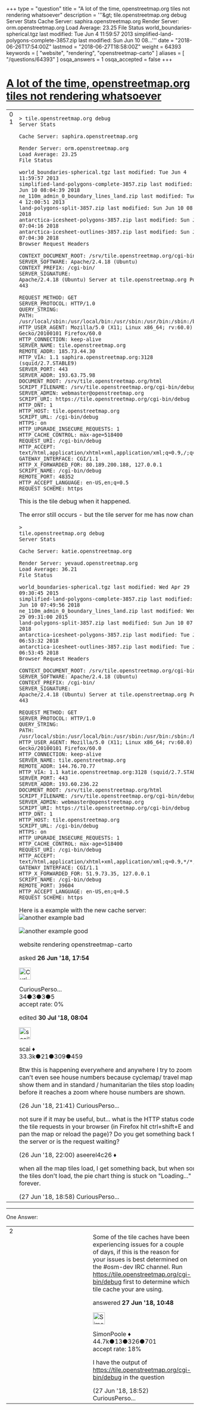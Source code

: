+++
type = "question"
title = "A lot of the time, openstreetmap.org tiles not rendering whatsoever"
description = '''&amp;gt; tile.openstreetmap.org debug Server Stats  Cache Server: saphira.openstreetmap.org  Render Server: orm.openstreetmap.org Load Average: 23.25 File Status  world_boundaries-spherical.tgz last modified: Tue Jun 4 11:59:57 2013 simplified-land-polygons-complete-3857.zip last modified: Sun Jun 10 08...'''
date = "2018-06-26T17:54:00Z"
lastmod = "2018-06-27T18:58:00Z"
weight = 64393
keywords = [ "website", "rendering", "openstreetmap-carto" ]
aliases = [ "/questions/64393" ]
osqa_answers = 1
osqa_accepted = false
+++

<div class="headNormal">

# [A lot of the time, openstreetmap.org tiles not rendering whatsoever](/questions/64393/a-lot-of-the-time-openstreetmaporg-tiles-not-rendering-whatsoever)

</div>

<div id="main-body">

<div id="askform">

<table id="question-table" style="width:100%;">
<colgroup>
<col style="width: 50%" />
<col style="width: 50%" />
</colgroup>
<tbody>
<tr>
<td style="width: 30px; vertical-align: top"><div class="vote-buttons">
<span id="post-64393-upvote" class="ajax-command post-vote up" rel="nofollow" title="I like this post (click again to cancel)"> </span>
<div id="post-64393-score" class="post-score" title="current number of votes">
0
</div>
<span id="post-64393-downvote" class="ajax-command post-vote down" rel="nofollow" title="I dont like this post (click again to cancel)"> </span> <span id="favorite-mark" class="ajax-command favorite-mark" rel="nofollow" title="mark/unmark this question as favorite (click again to cancel)"> </span>
<div id="favorite-count" class="favorite-count">
1
</div>
</div></td>
<td><div id="item-right">
<div class="question-body">
<pre><code>&gt; tile.openstreetmap.org debug
Server Stats
&#10;Cache Server: saphira.openstreetmap.org
&#10;Render Server: orm.openstreetmap.org
Load Average: 23.25
File Status
&#10;world_boundaries-spherical.tgz last modified: Tue Jun 4 11:59:57 2013
simplified-land-polygons-complete-3857.zip last modified: Sun Jun 10 08:04:39 2018
ne_110m_admin_0_boundary_lines_land.zip last modified: Tue Jun 4 12:00:51 2013
land-polygons-split-3857.zip last modified: Sun Jun 10 08:05:13 2018
antarctica-icesheet-polygons-3857.zip last modified: Sun Jun 24 07:04:16 2018
antarctica-icesheet-outlines-3857.zip last modified: Sun Jun 24 07:04:30 2018
Browser Request Headers
&#10;CONTEXT_DOCUMENT_ROOT: /srv/tile.openstreetmap.org/cgi-bin/
SERVER_SOFTWARE: Apache/2.4.18 (Ubuntu)
CONTEXT_PREFIX: /cgi-bin/
SERVER_SIGNATURE:
Apache/2.4.18 (Ubuntu) Server at tile.openstreetmap.org Port 443
&#10;REQUEST_METHOD: GET
SERVER_PROTOCOL: HTTP/1.0
QUERY_STRING:
PATH: /usr/local/sbin:/usr/local/bin:/usr/sbin:/usr/bin:/sbin:/bin
HTTP_USER_AGENT: Mozilla/5.0 (X11; Linux x86_64; rv:60.0) Gecko/20100101 Firefox/60.0
HTTP_CONNECTION: keep-alive
SERVER_NAME: tile.openstreetmap.org
REMOTE_ADDR: 185.73.44.30
HTTP_VIA: 1.1 saphira.openstreetmap.org:3128 (squid/2.7.STABLE9)
SERVER_PORT: 443
SERVER_ADDR: 193.63.75.98
DOCUMENT_ROOT: /srv/tile.openstreetmap.org/html
SCRIPT_FILENAME: /srv/tile.openstreetmap.org/cgi-bin/debug
SERVER_ADMIN: webmaster@openstreetmap.org
SCRIPT_URI: https://tile.openstreetmap.org/cgi-bin/debug
HTTP_DNT: 1
HTTP_HOST: tile.openstreetmap.org
SCRIPT_URL: /cgi-bin/debug
HTTPS: on
HTTP_UPGRADE_INSECURE_REQUESTS: 1
HTTP_CACHE_CONTROL: max-age=518400
REQUEST_URI: /cgi-bin/debug
HTTP_ACCEPT: text/html,application/xhtml+xml,application/xml;q=0.9,/;q=0.8
GATEWAY_INTERFACE: CGI/1.1
HTTP_X_FORWARDED_FOR: 80.189.200.188, 127.0.0.1
SCRIPT_NAME: /cgi-bin/debug
REMOTE_PORT: 48352
HTTP_ACCEPT_LANGUAGE: en-US,en;q=0.5
REQUEST_SCHEME: https</code></pre>
<p>This is the tile debug when it happened.</p>
<p>The error still occurs - but the tile server for me has now changed:</p>
<pre><code>&gt; 
tile.openstreetmap.org debug
Server Stats
&#10;Cache Server: katie.openstreetmap.org
&#10;Render Server: yevaud.openstreetmap.org
Load Average: 36.21
File Status
&#10;world_boundaries-spherical.tgz last modified: Wed Apr 29 09:30:45 2015
simplified-land-polygons-complete-3857.zip last modified: Sun Jun 10 07:49:56 2018
ne_110m_admin_0_boundary_lines_land.zip last modified: Wed Apr 29 09:31:00 2015
land-polygons-split-3857.zip last modified: Sun Jun 10 07:50:20 2018
antarctica-icesheet-polygons-3857.zip last modified: Tue Jun 26 06:53:32 2018
antarctica-icesheet-outlines-3857.zip last modified: Tue Jun 26 06:53:45 2018
Browser Request Headers
&#10;CONTEXT_DOCUMENT_ROOT: /srv/tile.openstreetmap.org/cgi-bin/
SERVER_SOFTWARE: Apache/2.4.18 (Ubuntu)
CONTEXT_PREFIX: /cgi-bin/
SERVER_SIGNATURE:
Apache/2.4.18 (Ubuntu) Server at tile.openstreetmap.org Port 443
&#10;REQUEST_METHOD: GET
SERVER_PROTOCOL: HTTP/1.0
QUERY_STRING:
PATH: /usr/local/sbin:/usr/local/bin:/usr/sbin:/usr/bin:/sbin:/bin
HTTP_USER_AGENT: Mozilla/5.0 (X11; Linux x86_64; rv:60.0) Gecko/20100101 Firefox/60.0
HTTP_CONNECTION: keep-alive
SERVER_NAME: tile.openstreetmap.org
REMOTE_ADDR: 144.76.70.77
HTTP_VIA: 1.1 katie.openstreetmap.org:3128 (squid/2.7.STABLE9)
SERVER_PORT: 443
SERVER_ADDR: 193.60.236.22
DOCUMENT_ROOT: /srv/tile.openstreetmap.org/html
SCRIPT_FILENAME: /srv/tile.openstreetmap.org/cgi-bin/debug
SERVER_ADMIN: webmaster@openstreetmap.org
SCRIPT_URI: https://tile.openstreetmap.org/cgi-bin/debug
HTTP_DNT: 1
HTTP_HOST: tile.openstreetmap.org
SCRIPT_URL: /cgi-bin/debug
HTTPS: on
HTTP_UPGRADE_INSECURE_REQUESTS: 1
HTTP_CACHE_CONTROL: max-age=518400
REQUEST_URI: /cgi-bin/debug
HTTP_ACCEPT: text/html,application/xhtml+xml,application/xml;q=0.9,*/*;q=0.8
GATEWAY_INTERFACE: CGI/1.1
HTTP_X_FORWARDED_FOR: 51.9.73.35, 127.0.0.1
SCRIPT_NAME: /cgi-bin/debug
REMOTE_PORT: 39604
HTTP_ACCEPT_LANGUAGE: en-US,en;q=0.5
REQUEST_SCHEME: https</code></pre>
<p>Here is a example with the new cache server: <img src="https://help.openstreetmap.org/upfiles/another_bad_layer.png" alt="another example bad" /></p>
<p><img src="https://help.openstreetmap.org/upfiles/another_good_layer.png" alt="another example good" /></p>
</div>
<div id="question-tags" class="tags-container tags">
<span class="post-tag tag-link-website" rel="tag" title="see questions tagged &#39;website&#39;">website</span> <span class="post-tag tag-link-rendering" rel="tag" title="see questions tagged &#39;rendering&#39;">rendering</span> <span class="post-tag tag-link-openstreetmap-carto" rel="tag" title="see questions tagged &#39;openstreetmap-carto&#39;">openstreetmap-carto</span>
</div>
<div id="question-controls" class="post-controls">
&#10;</div>
<div class="post-update-info-container">
<div class="post-update-info post-update-info-user">
<p>asked <strong>26 Jun '18, 17:54</strong></p>
<img src="https://secure.gravatar.com/avatar/99c118410f297395eacc2f8b11510ebd?s=32&amp;d=identicon&amp;r=g" class="gravatar" width="32" height="32" alt="CuriousPerson1234&#39;s gravatar image" />
<p><span>CuriousPerso...</span><br />
<span class="score" title="34 reputation points">34</span><span title="3 badges"><span class="badge1">●</span><span class="badgecount">3</span></span><span title="3 badges"><span class="silver">●</span><span class="badgecount">3</span></span><span title="5 badges"><span class="bronze">●</span><span class="badgecount">5</span></span><br />
<span class="accept_rate" title="Rate of the user&#39;s accepted answers">accept rate:</span> <span title="CuriousPerson1234 has no accepted answers">0%</span></p>
</img>
</div>
<div class="post-update-info post-update-info-edited">
<p><span> edited <strong>30 Jul '18, 08:04</strong> </span></p>
<img src="https://secure.gravatar.com/avatar/52d3234f3be58156770e8a91d575bfbd?s=32&amp;d=identicon&amp;r=g" class="gravatar" width="32" height="32" alt="scai&#39;s gravatar image" />
<p><span>scai ♦</span><br />
<span class="score" title="33317 reputation points"><span>33.3k</span></span><span title="21 badges"><span class="badge1">●</span><span class="badgecount">21</span></span><span title="309 badges"><span class="silver">●</span><span class="badgecount">309</span></span><span title="459 badges"><span class="bronze">●</span><span class="badgecount">459</span></span></p>
</img>
</div>
</div>
<div id="comments-container-64393" class="comments-container">
<span id="64396"></span>
<div id="comment-64396" class="comment">
<div id="post-64396-score" class="comment-score">
&#10;</div>
<div class="comment-text">
<p>Btw this is happening everywhere and anywhere I try to zoom into. I can't even see house numbers because cyclemap/ travel map don't show them and in standard / humanitarian the tiles stop loading before it reaches a zoom where house numbers are shown.</p>
</div>
<div id="comment-64396-info" class="comment-info">
<span class="comment-age">(26 Jun '18, 21:41)</span> <span class="comment-user userinfo">CuriousPerso...</span>
</div>
</div>
<span id="64397"></span>
<div id="comment-64397" class="comment">
<div id="post-64397-score" class="comment-score">
&#10;</div>
<div class="comment-text">
<p>not sure if it may be useful, but... what is the HTTP status code of the tile requests in your browser (in Firefox hit ctrl+shift+E and then pan the map or reload the page)? Do you get something back from the server or is the request waiting?</p>
</div>
<div id="comment-64397-info" class="comment-info">
<span class="comment-age">(26 Jun '18, 22:00)</span> <span class="comment-user userinfo">aseerel4c26 ♦</span>
</div>
</div>
<span id="64415"></span>
<div id="comment-64415" class="comment">
<div id="post-64415-score" class="comment-score">
&#10;</div>
<div class="comment-text">
<p>when all the map tiles load, I get something back, but when some of the tiles don't load, the pie chart thing is stuck on "Loading..." forever.</p>
</div>
<div id="comment-64415-info" class="comment-info">
<span class="comment-age">(27 Jun '18, 18:58)</span> <span class="comment-user userinfo">CuriousPerso...</span>
</div>
</div>
</div>
<div id="comment-tools-64393" class="comment-tools">
&#10;</div>
<div class="clear">
&#10;</div>
<div id="comment-64393-form-container" class="comment-form-container">
&#10;</div>
<div class="clear">
&#10;</div>
</div></td>
</tr>
</tbody>
</table>

------------------------------------------------------------------------

<div class="tabBar">

<span id="sort-top"></span>

<div class="headQuestions">

One Answer:

</div>

</div>

<span id="64402"></span>

<div id="answer-container-64402" class="answer">

<table style="width:100%;">
<colgroup>
<col style="width: 50%" />
<col style="width: 50%" />
</colgroup>
<tbody>
<tr>
<td style="width: 30px; vertical-align: top"><div class="vote-buttons">
<span id="post-64402-upvote" class="ajax-command post-vote up" rel="nofollow" title="I like this post (click again to cancel)"> </span>
<div id="post-64402-score" class="post-score" title="current number of votes">
2
</div>
<span id="post-64402-downvote" class="ajax-command post-vote down" rel="nofollow" title="I dont like this post (click again to cancel)"> </span>
</div></td>
<td><div class="item-right">
<div class="answer-body">
<p>Some of the tile caches have been experiencing issues for a couple of days, if this is the reason for your issues is best determined on the #osm-dev IRC channel. Run <a href="https://tile.openstreetmap.org/cgi-bin/debug">https://tile.openstreetmap.org/cgi-bin/debug</a> first to determine which tile cache your are using.</p>
</div>
<div class="answer-controls post-controls">
&#10;</div>
<div class="post-update-info-container">
<div class="post-update-info post-update-info-user">
<p>answered <strong>27 Jun '18, 10:48</strong></p>
<img src="https://secure.gravatar.com/avatar/ad2513d6f8e3d709d576ace900c12fa5?s=32&amp;d=identicon&amp;r=g" class="gravatar" width="32" height="32" alt="SimonPoole&#39;s gravatar image" />
<p><span>SimonPoole ♦</span><br />
<span class="score" title="44667 reputation points"><span>44.7k</span></span><span title="13 badges"><span class="badge1">●</span><span class="badgecount">13</span></span><span title="326 badges"><span class="silver">●</span><span class="badgecount">326</span></span><span title="701 badges"><span class="bronze">●</span><span class="badgecount">701</span></span><br />
<span class="accept_rate" title="Rate of the user&#39;s accepted answers">accept rate:</span> <span title="SimonPoole has 209 accepted answers">18%</span></p>
</div>
</div>
<div id="comments-container-64402" class="comments-container">
<span id="64414"></span>
<div id="comment-64414" class="comment">
<div id="post-64414-score" class="comment-score">
&#10;</div>
<div class="comment-text">
<p>I have the output of <a href="https://tile.openstreetmap.org/cgi-bin/debug">https://tile.openstreetmap.org/cgi-bin/debug</a> in the question</p>
</div>
<div id="comment-64414-info" class="comment-info">
<span class="comment-age">(27 Jun '18, 18:52)</span> <span class="comment-user userinfo">CuriousPerso...</span>
</div>
</div>
</div>
<div id="comment-tools-64402" class="comment-tools">
&#10;</div>
<div class="clear">
&#10;</div>
<div id="comment-64402-form-container" class="comment-form-container">
&#10;</div>
<div class="clear">
&#10;</div>
</div></td>
</tr>
</tbody>
</table>

</div>

<div class="paginator-container-left">

</div>

</div>

</div>

